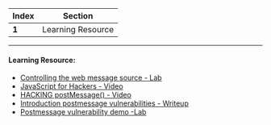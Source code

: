 Index | Section
---   | ---
**1** | Learning Resource

---

#### Learning Resource:

* [Controlling the web message source - Lab](https://portswigger.net/web-security/dom-based/controlling-the-web-message-source)
* [JavaScript for Hackers - Video](https://www.youtube.com/watch?v=FTeE3OrTNoA)
* [HACKING postMessage() - Video](https://www.youtube.com/watch?v=CWNxoxOX6sI)
* [Introduction postmessage vulnerabilities - Writeup](https://blog.yeswehack.com/yeswerhackers/introduction-postmessage-vulnerabilities/)
* [Postmessage vulnerability demo -Lab](https://github.com/shurmajee/postmessage-vulnerability-demo)
